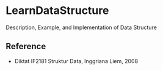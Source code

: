 # LearnDataStructure
Description, Example, and Implementation of Data Structure


## Reference
* Diktat IF2181 Struktur Data, Inggriana Liem, 2008
